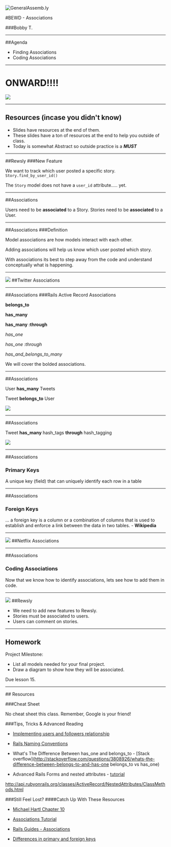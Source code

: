 ![GeneralAssemb.ly](https://github.com/generalassembly/ga-ruby-on-rails-for-devs/raw/master/images/ga.png "GeneralAssemb.ly")

#BEWD - Associations

###Bobby T.


---


##Agenda

*	Finding Associations
*	Coding Associations

---

# ONWARD!!!!

![](http://cdn.lamborghini.com/content/models/aventador_lp700-4/av_lp700-4_ov1_1920x1080.jpg)

---

## Resources (incase you didn't know)

* Slides have resources at the end of them.
* These slides have a ton of resources at the end to help you outside of class.
* Today is somewhat Abstract so outside practice is a __*MUST*__

---


##Rewsly
###New  Feature

We want to track which user posted a specific story.
````Story.find_by_user_id()````

The `Story` model does not have a `user_id` attribute..... yet.

---


##Associations

Users need to be __associated__ to a Story.
Stories need to be __associated__ to a User.

---


##Associations
###Definition

Model associations are how models interact with each other.

Adding associations will help us know which user posted which story.

With associations its best to step away from the code and understand conceptually what is happening.

---


<img id ='icon' src="../../assets/ICL_icons/Code_along_icon_md.png">
##Twitter Associations


---


##Associations
###Rails Active Record Associations

__belongs_to__

__has_many__

__has_many :through__

_has_one_

_has_one :through_

_has_and_belongs_to_many_


We will cover the bolded associations.

---

##Associations

User __has_many__ Tweets

Tweet __belongs_to__ User

![](../../assets/rails/has_many_belongs_to.png)

---


##Associations

Tweet __has_many__ hash_tags __through__ hash_tagging


![](../../assets/rails/has_many_through.png)

---


##Associations
### Primary Keys

A unique key (field) that can uniquely identify each row in a table


---


##Associations
### Foreign Keys

… a foreign key is a column or a combination of columns that is used to establish and enforce a link between the data in two tables. - __Wikipedia__

---


<img id ='icon' src="../../assets/ICL_icons/Exercise_icon_md.png">
##Netflix Associations

---

##Associations
### Coding Associations

Now that we know how to identify associations, lets see how to add them in code.


---


<img id ='icon' src="../../assets/ICL_icons/Code_along_icon_md.png">
##Rewsly

*	We need to add new features to Rewsly.
*	Stories must be associated to users.
*	Users can comment on stories.

---


## Homework

Project Milestone:

*	List all models needed for your final project.
*	Draw a diagram to show how they will be associated.

Due lesson 15.

---

<div id="resources">
## Resources

###Cheat Sheet

No cheat sheet this class. Remember, Google is your friend!


###Tips, Tricks & Advanced Reading

*	[Implementing users and followers relationship](http://blog.teamtreehouse.com/what-is-a-has_many-through-association-in-ruby-on-rails-treehouse-quick-tip)

*	[Rails Naming Conventions](http://itsignals.cascadia.com.au/?p=7)

*	What's The Difference Between has_one and belongs_to - [Stack overflow](http://stackoverflow.com/questions/3808926/whats-the-difference-between-belongs-to-and-has-one belongs_to vs has_one)

*	Advanced Rails Forms and nested attributes - [tutorial](http://rubysource.com/complex-rails-forms-with-nested-attributes/)

http://api.rubyonrails.org/classes/ActiveRecord/NestedAttributes/ClassMethods.html




###Still Feel Lost?
####Catch Up With These Resources

*	[Michael Hartl Chapter 10](http://ruby.railstutorial.org/chapters/user-microposts#top)


*	[Associations Tutorial](http://net.tutsplus.com/tutorials/ruby/active-record-the-rails-database-bridge/)


*	[Rails Guides - Associations](http://guides.rubyonrails.org/association_basics.html)


*	[Differences in primary and foreign keys](http://www.programmerinterview.com/index.php/database-sql/differences-between-primary-and-foreign-keys/)
